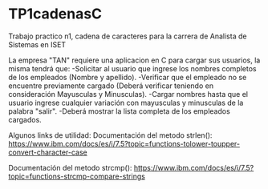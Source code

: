 # TP1cadenasC
Trabajo practico n1, cadena de caracteres para la carrera de Analista de Sistemas en ISET

La empresa "TAN" requiere una aplicacion en C para cargar sus usuarios, la misma tendrá que:
-Solicitar al usuario que ingrese los nombres completos de los empleados (Nombre y apellido).
-Verificar que el empleado no se encuentre previamente cargado (Deberá verificar teniendo en consideración Mayusculas y Minusculas).
-Cargar nombres hasta que el usuario ingrese cualquier variación con mayusculas y minusculas de la palabra "salir".
-Deberá mostrar la lista completa de los empleados cargados.

Algunos links de utilidad:
Documentación del metodo strlen():
https://www.ibm.com/docs/es/i/7.5?topic=functions-tolower-toupper-convert-character-case

Documentación del metodo strcmp():
https://www.ibm.com/docs/es/i/7.5?topic=functions-strcmp-compare-strings
